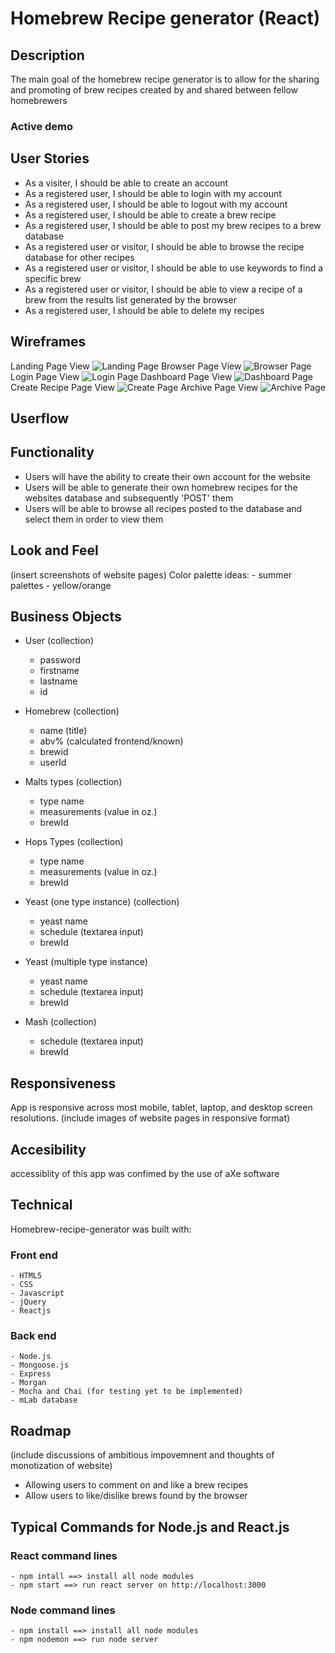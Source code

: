 # Homebrew Recipe generator (React)

## Description
The main goal of the homebrew recipe generator is to allow for the sharing
and promoting of brew recipes created by and shared between fellow
homebrewers

### Active demo

## User Stories
 - As a visiter, I should be able to create an account
 - As a registered user, I should be able to login with my account
 - As a registered user, I should be able to logout with my account
 - As a registered user, I should be able to create a brew recipe
 - As a registered user, I should be able to post my brew recipes to a brew database
 - As a registered user or visitor, I should be able to browse the recipe database for other recipes
 - As a registered user or visitor, I should be able to use keywords to find a specific brew
 - As a registered user or visitor, I should be able to view a recipe of a brew from the results list generated by the browser
 - As a registered user, I should be able to delete my recipes

## Wireframes
Landing Page View
![Landing Page](./README_Images/Landing_Page.png)
Browser Page View
![Browser Page](./README_Images/Browser_Page.png)
Login Page View
![Login Page](./README_Images/Login_Page.png)
Dashboard Page View
![Dashboard Page](./README_Images/Dashboard_Page.png)
Create Recipe Page View
![Create Page](./README_Images/Create_Page.png)
Archive Page View
![Archive Page](./README_Images/Archive_Page.png)

## Userflow

## Functionality
 - Users will have the ability to create their own account for the website
 - Users will be able to generate their own homebrew recipes for the websites database
    and subsequently 'POST' them
 - Users will be able to browse all recipes posted to the database and select them in order to
    view them

## Look and Feel
(insert screenshots of website pages)
Color palette ideas:
    - summer palettes
        - yellow/orange
        
## Business Objects 

 - User (collection)
	- password
	- firstname
	- lastname
	- id

 - Homebrew (collection)
	- name (title)
	- abv% (calculated frontend/known)
	- brewid
	- userId

 - Malts types (collection)
	- type name
	- measurements (value in oz.)
	- brewId

 - Hops Types (collection)
	- type name
	- measurements (value in oz.)
	- brewId

 - Yeast (one type instance) (collection)
	- yeast name
	- schedule (textarea input)
	- brewId

 - Yeast (multiple type instance)
	- yeast name
	- schedule (textarea input)
	- brewId

 - Mash (collection)
	- schedule (textarea input)
	- brewId

## Responsiveness
App is responsive across most mobile, tablet, laptop, and desktop screen resolutions.
(include images of website pages in responsive format)

## Accesibility
accessiblity of this app was confimed by the use of aXe software

## Technical
Homebrew-recipe-generator was built with:

### Front end
    - HTML5
    - CSS
    - Javascript
    - jQuery
    - Reactjs
    
### Back end
    - Node.js
    - Mongoose.js
    - Express
    - Morgan
    - Mocha and Chai (for testing yet to be implemented)
    - mLab database

## Roadmap
(include discussions of ambitious impovemnent and thoughts of monotization of website)
- Allowing users to comment on and like a brew recipes
- Allow users to like/dislike brews found by the browser

## Typical Commands for Node.js and React.js
### React command lines
    - npm intall ==> install all node modules
    - npm start ==> run react server on http://localhost:3000
    
### Node command lines
    - npm install ==> install all node modules
    - npm nodemon ==> run node server